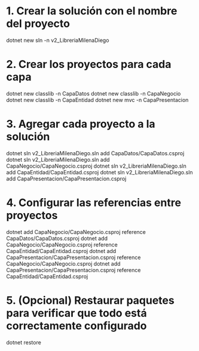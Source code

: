 # 1. Crear la solución con el nombre del proyecto
dotnet new sln -n v2_LibreriaMilenaDiego

# 2. Crear los proyectos para cada capa
dotnet new classlib -n CapaDatos
dotnet new classlib -n CapaNegocio
dotnet new classlib -n CapaEntidad
dotnet new mvc -n CapaPresentacion

# 3. Agregar cada proyecto a la solución
dotnet sln v2_LibreriaMilenaDiego.sln add CapaDatos/CapaDatos.csproj
dotnet sln v2_LibreriaMilenaDiego.sln add CapaNegocio/CapaNegocio.csproj
dotnet sln v2_LibreriaMilenaDiego.sln add CapaEntidad/CapaEntidad.csproj
dotnet sln v2_LibreriaMilenaDiego.sln add CapaPresentacion/CapaPresentacion.csproj

# 4. Configurar las referencias entre proyectos
dotnet add CapaNegocio/CapaNegocio.csproj reference CapaDatos/CapaDatos.csproj
dotnet add CapaNegocio/CapaNegocio.csproj reference CapaEntidad/CapaEntidad.csproj
dotnet add CapaPresentacion/CapaPresentacion.csproj reference CapaNegocio/CapaNegocio.csproj
dotnet add CapaPresentacion/CapaPresentacion.csproj reference CapaEntidad/CapaEntidad.csproj

# 5. (Opcional) Restaurar paquetes para verificar que todo está correctamente configurado
dotnet restore
